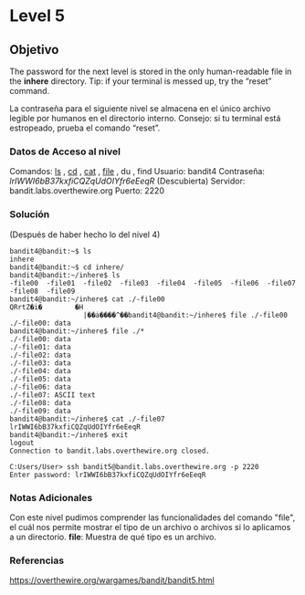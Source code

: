 # Level 5
## Objetivo
The password for the next level is stored in the only human-readable file in the **inhere** directory. Tip: if your terminal is messed up, try the “reset” command.

La contraseña para el siguiente nivel se almacena en el único archivo legible por humanos en el directorio interno. Consejo: si tu terminal está estropeado, prueba el comando “reset”.
### Datos de Acceso al nivel
Comandos: [ls](https://man7.org/linux/man-pages/man1/ls.1.html) , [cd](https://man7.org/linux/man-pages/man1/cd.1p.html) , [cat](https://man7.org/linux/man-pages/man1/cat.1.html) , [file](https://man7.org/linux/man-pages/man1/file.1.html) , du , find
Usuario: bandit4
Contraseña: *lrIWWI6bB37kxfiCQZqUdOIYfr6eEeqR* (Descubierta)
Servidor: bandit.labs.overthewire.org
Puerto: 2220
### Solución
(Después de haber hecho lo del nivel 4)
```
bandit4@bandit:~$ ls
inhere
bandit4@bandit:~$ cd inhere/
bandit4@bandit:~/inhere$ ls
-file00  -file01  -file02  -file03  -file04  -file05  -file06  -file07  -file08  -file09
bandit4@bandit:~/inhere$ cat ./-file00
QRrtZ�i�        �H
                  |��ȧ����^��bandit4@bandit:~/inhere$ file ./-file00
./-file00: data
bandit4@bandit:~/inhere$ file ./*
./-file00: data
./-file01: data
./-file02: data
./-file03: data
./-file04: data
./-file05: data
./-file06: data
./-file07: ASCII text
./-file08: data
./-file09: data
bandit4@bandit:~/inhere$ cat ./-file07
lrIWWI6bB37kxfiCQZqUdOIYfr6eEeqR
bandit4@bandit:~/inhere$ exit
logout
Connection to bandit.labs.overthewire.org closed.

C:Users/User> ssh bandit5@bandit.labs.overthewire.org -p 2220
Enter password: lrIWWI6bB37kxfiCQZqUdOIYfr6eEeqR
```
### Notas Adicionales
Con este nivel pudimos comprender las funcionalidades del comando "file", el cuál nos permite mostrar el tipo de un archivo o archivos si lo aplicamos a un directorio.
**file**: Muestra de qué tipo es un archivo.
### Referencias
https://overthewire.org/wargames/bandit/bandit5.html
